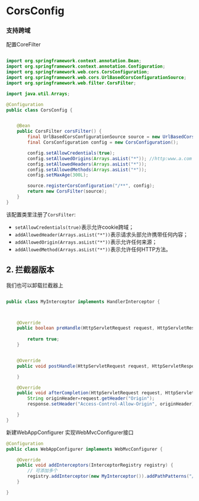 # CorsConfig

### 支持跨域

配置CoreFilter

```java

import org.springframework.context.annotation.Bean;
import org.springframework.context.annotation.Configuration;
import org.springframework.web.cors.CorsConfiguration;
import org.springframework.web.cors.UrlBasedCorsConfigurationSource;
import org.springframework.web.filter.CorsFilter;

import java.util.Arrays;

@Configuration
public class CorsConfig {


    @Bean
    public CorsFilter corsFilter() {
        final UrlBasedCorsConfigurationSource source = new UrlBasedCorsConfigurationSource();
        final CorsConfiguration config = new CorsConfiguration();

        config.setAllowCredentials(true);
        config.setAllowedOrigins(Arrays.asList("*")); //http:www.a.com
        config.setAllowedHeaders(Arrays.asList("*"));
        config.setAllowedMethods(Arrays.asList("*"));
        config.setMaxAge(300L);

        source.registerCorsConfiguration("/**", config);
        return new CorsFilter(source);
    }
}
```

该配置类里注册了`CorsFilter`:

- `setAllowCredentials(true)`表示允许cookie跨域；
- `addAllowedHeader(Arrays.asList("*"))`表示请求头部允许携带任何内容；
- `addAllowedOrigin(Arrays.asList("*"))`表示允许任何来源；
- `addAllowedMethod(Arrays.asList("*"))`表示允许任何HTTP方法。

## 2. 拦截器版本

我们也可以卸载拦截器上

```java

public class MyInterceptor implements HandlerInterceptor {



    @Override
    public boolean preHandle(HttpServletRequest request, HttpServletResponse response, Object o) throws Exception {
    
        return true;
    }


    @Override
    public void postHandle(HttpServletRequest request, HttpServletResponse response,Object handler, ModelAndView modelAndView) throws Exception {

    }

    @Override
    public void afterCompletion(HttpServletRequest request, HttpServletResponse response, Object handler, Exception e) throws Exception {
        String originHeader=request.getHeader("Origin");
        response.setHeader("Access-Control-Allow-Origin", originHeader);

    }
}

```

新建WebAppConfigurer 实现WebMvcConfigurer接口

```java
@Configuration
public class WebAppConfigurer implements WebMvcConfigurer {

    @Override
    public void addInterceptors(InterceptorRegistry registry) {
        // 可添加多个
        registry.addInterceptor(new MyInterceptor()).addPathPatterns("/**");
    }

}


```

